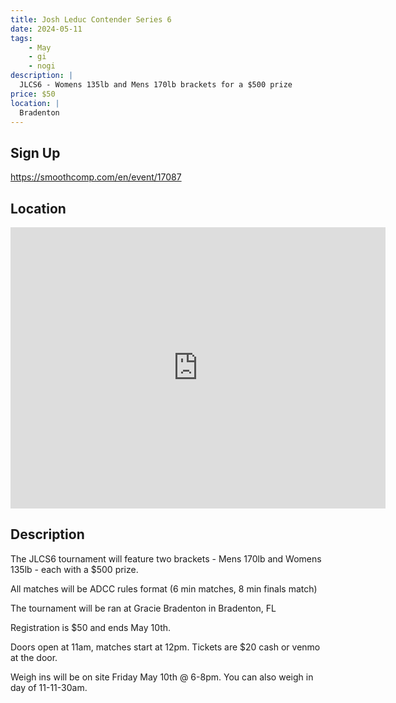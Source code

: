 ```yaml
---
title: Josh Leduc Contender Series 6
date: 2024-05-11
tags:
    - May
    - gi 
    - nogi 
description: |
  JLCS6 - Womens 135lb and Mens 170lb brackets for a $500 prize
price: $50
location: |
  Bradenton
---
```

## Sign Up
https://smoothcomp.com/en/event/17087

## Location
<iframe src="https://www.google.com/maps/embed?pb=!1m18!1m12!1m3!1d12345.6789!2d-82.4954204!3d27.4935678!2m3!1f0!2f0!3f0!3m2!1i1024!2i768!4f13.1!3m3!1m2!1s0x0%3A0x0!2z27.4935678!5e0!3m2!1sen!2sus!4v1234567890" width="600" height="450" style="border:0;" allowfullscreen="" loading="lazy"></iframe>

## Description
The JLCS6 tournament will feature two brackets - Mens 170lb and Womens 135lb - each with a $500 prize.


All matches will be ADCC rules format (6 min matches, 8 min finals match)


The tournament will be ran at Gracie Bradenton in Bradenton, FL


Registration is $50 and ends May 10th.


Doors open at 11am, matches start at 12pm. Tickets are $20 cash or venmo at the door.


Weigh ins will be on site Friday May 10th @ 6-8pm. You can also weigh in day of 11-11-30am.